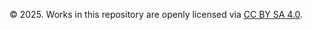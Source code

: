 © 2025. Works in this repository are openly licensed via [CC BY SA 4.0](https://creativecommons.org/licenses/by-sa/4.0/).
